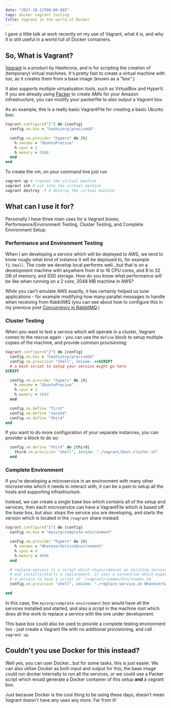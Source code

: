 ```yaml
---
date: "2017-10-22T00:00:00Z"
tags: docker vagrant testing
title: Vagrant in the world of Docker
---
```


I gave a little talk at work recently on my use of Vagrant, what it is, and why it is still useful in a world full of Docker containers.

## So, What is Vagrant?

[Vagrant]() is a product by Hashicorp, and is for scripting the creation of (temporary) virtual machines.  It's pretty fast to create a virtual machine with too, as it creates them from a base image (known as a "box".)

It also supports multiple virtualisation tools, such as VirtualBox and HyperV.  If you are already using [Packer](https://www.packer.io) to create AMIs for your Amazon infrastructure, you can modify your packerfile to also output a Vagrant box.

As an example, this is a really basic VagrantFile for creating a basic Ubuntu box:

```ruby
Vagrant.configure("2") do |config|
  config.vm.box = "hashicorp/precise64"

  config.vm.provider "hyperv" do |h|
    h.vmname = "UbuntuPrecise"
    h.cpus = 2
    h.memory = 2048
  end
end
```

To create the vm, on your command line just run

```bash
vagrant up # creates the virtual machine
vagrant ssh # ssh into the virtual machine
vagrant destroy -f # destroy the virtual machine
```

## What can I use it for?

Personally I have three main uses for a Vagrant boxes; Performance/Environment Testing, Cluster Testing, and Complete Environment Setup.

### Performance and Environment Testing

When I am developing a service which will be deployed to AWS, we tend to know rougly what kind of instance it will be deployed to, for example `T2.Small`.  The code we develop local performs well...but that is on a development machine with anywhere from 4 to 16 CPU cores, and 8 to 32 GB of memory, and SSD storage.  How do you know what performance will be like when running on a 2 core, 2048 MB machine in AWS?

While you can't emulate AWS exactly, it has certainly helped us tune applications - for example modifying how many parallel messages to handle when receiving from RabbitMQ (you can see about how to configure this in my previous post [Concurrency in RabbitMQ](2017/10/11/masstransit-rabbitmq-concurrency-testing/).)

### Cluster Testing

When you want to test a service which will operate in a cluster, Vagrant comes to the rescue again - you can use the `define` block to setup multiple copies of the machine, and provide common provisioning:

```ruby
Vagrant.configure("2") do |config|
  config.vm.box = "hashicorp/precise64"
  config.vm.provision "shell", inline: <<SCRIPT
  # a bash script to setup your service might go here
SCRIPT

  config.vm.provider "hyperv" do |h|
    h.vmname = "UbuntuPrecise"
    h.cpus = 1
    h.memory = 1024
  end

  config.vm.define "first"
  config.vm.define "second"
  config.vm.define "third"
end
```

If you want to do more configuration of your separate instances, you can provider a block to do so:

```ruby
  config.vm.define "third" do |third|
    third.vm.provision "shell", inline: "./vagrant/boot-cluster.sh"
  end
```

### Complete Environment

If you're developing a microservice in an environment with many other microservies which it needs to interact with, it can be a pain to setup all the hosts and supporting infrastructure.

Instead, we can create a single base box which contains all of the setup and services, then each microservice can have a VagrantFile which is based off the base box, but also: stops the service you are developing, and starts the version which is located in the `/vagrant` share instead:

```ruby
Vagrant.configure("2") do |config|
  config.vm.box = "mycorp/complete-environment"

  config.vm.provider "hyperv" do |h|
    h.vmname = "WhateverServiceEnvironment"
    h.cpus = 4
    h.memory = 4096
  end

  # replace-service is a script which stops/removes an existing service,
  # and installs/starts a replacement. it uses a convention which expects
  # a service to have a script at `/vagrant/<name>/bin/<name>.sh`
  config.vm.provision "shell", inline: "./replace-service.sh WhateverService"

end
```

In this case, the `mycorp/complete-environment` box would have all the services installed and started, and also a script in the machine root which does all the work to replace a service with the one under development.

This base box could also be used to provide a complete testing environment too - just create a Vagrant file with no additional provisioning, and call `vagrant up`.

## Couldn't you use Docker for this instead?

Well yes, you can user Docker...but for some tasks, this is just easier.  We can also utilise Docker as both input and output for this; the base image could run docker internally to run all the services, or we could use a Packer script which would generate a Docker container of this setup **and** a vagrant box.

Just because Docker is the cool thing to be using these days, doesn't mean Vagrant doesn't have any uses any more.  Far from it!
